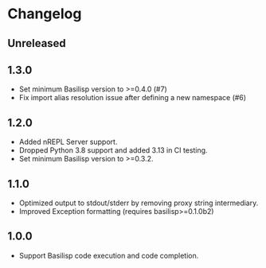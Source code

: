 # Changelog

## Unreleased

## 1.3.0

- Set minimum Basilisp version to >=0.4.0 (#7)
- Fix import alias resolution issue after defining a new namespace (#6)

## 1.2.0

- Added nREPL Server support.
- Dropped Python 3.8 support and added 3.13 in CI testing.
- Set minimum Basilisp version to >=0.3.2.

## 1.1.0

- Optimized output to stdout/stderr by removing proxy string intermediary.
- Improved Exception formatting (requires basilisp>=0.1.0b2)

## 1.0.0

- Support Basilisp code execution and code completion.


